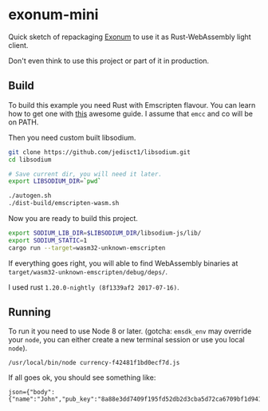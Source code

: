 # exonum-mini

Quick sketch of repackaging [Exonum](https://github.com/exonum/exonum) to use it as Rust-WebAssembly light client.

Don't even think to use this project or part of it in production.

## Build

To build this example you need Rust with Emscripten flavour. You can learn how to get one with [this](https://hackernoon.com/compiling-rust-to-webassembly-guide-411066a69fde) awesome guide. I assume that `emcc` and co will be on PATH.

Then you need custom built libsodium.

```sh
git clone https://github.com/jedisct1/libsodium.git
cd libsodium

# Save current dir, you will need it later.
export LIBSODIUM_DIR=`pwd`

./autogen.sh
./dist-build/emscripten-wasm.sh
```

Now you are ready to build this project.

```sh
export SODIUM_LIB_DIR=$LIBSODIUM_DIR/libsodium-js/lib/
export SODIUM_STATIC=1
cargo run --target=wasm32-unknown-emscripten
```

If everything goes right, you will able to find WebAssembly binaries at `target/wasm32-unknown-emscripten/debug/deps/`.

I used rust `1.20.0-nightly (8f1339af2 2017-07-16)`.

## Running

To run it you need to use Node 8 or later. 
(gotcha: `emsdk_env` may override your `node`, you can either create a new terminal session or use you local `node`).

```
/usr/local/bin/node currency-f42481f1bd0ecf7d.js
```

If all goes ok, you should see something like:
```
json={"body":{"name":"John","pub_key":"8a88e3dd7409f195fd52db2d3cba5d72ca6709bf1d94121bf3748801b40f6f5c"},"message_id":1,"network_id":0,"protocol_version":0,"service_id":1,"signature":"db68168fcc45befc88b98417bf593ea7bc6bd2d387e3718273ad605cfcf3c709e700d7ba4e4fe112beb16ac0d950bd849d29b93d2fb54432c1ba4aeb75f3c306"}
```
